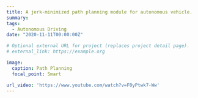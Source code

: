 ```yaml
---
title: A jerk-minimized path planning module for autonomous vehicle.
summary: 
tags:
  - Autonomous Driving
date: "2020-11-11T00:00:00Z"

# Optional external URL for project (replaces project detail page).
# external_link: https://example.org

image:
  caption: Path Planning
  focal_point: Smart

url_video: 'https://www.youtube.com/watch?v=F0yPtwk7-Ww'
---
```

